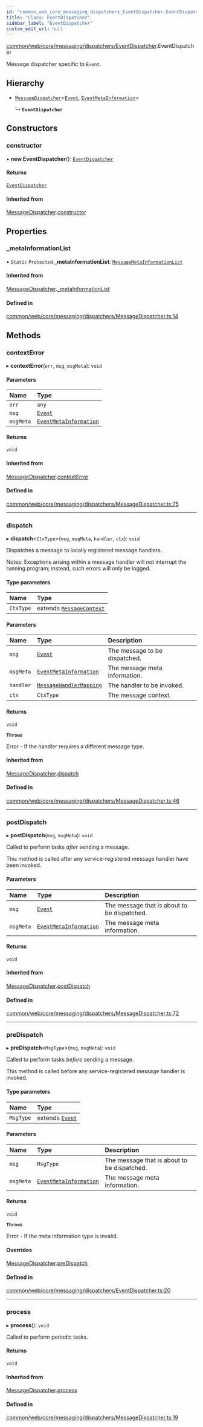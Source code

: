 ```yaml
---
id: "common_web_core_messaging_dispatchers_EventDispatcher.EventDispatcher"
title: "Class: EventDispatcher"
sidebar_label: "EventDispatcher"
custom_edit_url: null
---
```


[common/web/core/messaging/dispatchers/EventDispatcher](../modules/common_web_core_messaging_dispatchers_EventDispatcher.md).EventDispatcher

Message dispatcher specific to ``Event``.

## Hierarchy

- [`MessageDispatcher`](common_web_core_messaging_dispatchers_MessageDispatcher.MessageDispatcher.md)<[`Event`](common_web_core_messaging_Event.Event.md), [`EventMetaInformation`](common_web_core_messaging_meta_EventMetaInformation.EventMetaInformation.md)\>

  ↳ **`EventDispatcher`**

## Constructors

### constructor

• **new EventDispatcher**(): [`EventDispatcher`](common_web_core_messaging_dispatchers_EventDispatcher.EventDispatcher.md)

#### Returns

[`EventDispatcher`](common_web_core_messaging_dispatchers_EventDispatcher.EventDispatcher.md)

#### Inherited from

[MessageDispatcher](common_web_core_messaging_dispatchers_MessageDispatcher.MessageDispatcher.md).[constructor](common_web_core_messaging_dispatchers_MessageDispatcher.MessageDispatcher.md#constructor)

## Properties

### \_metaInformationList

▪ `Static` `Protected` **\_metaInformationList**: [`MessageMetaInformationList`](common_web_core_messaging_meta_MessageMetaInformationList.MessageMetaInformationList.md)

#### Inherited from

[MessageDispatcher](common_web_core_messaging_dispatchers_MessageDispatcher.MessageDispatcher.md).[_metaInformationList](common_web_core_messaging_dispatchers_MessageDispatcher.MessageDispatcher.md#_metainformationlist)

#### Defined in

[common/web/core/messaging/dispatchers/MessageDispatcher.ts:14](https://github.com/Soroush9978/rds-ng/blob/3365237/src/common/web/core/messaging/dispatchers/MessageDispatcher.ts#L14)

## Methods

### contextError

▸ **contextError**(`err`, `msg`, `msgMeta`): `void`

#### Parameters

| Name | Type |
| :------ | :------ |
| `err` | `any` |
| `msg` | [`Event`](common_web_core_messaging_Event.Event.md) |
| `msgMeta` | [`EventMetaInformation`](common_web_core_messaging_meta_EventMetaInformation.EventMetaInformation.md) |

#### Returns

`void`

#### Inherited from

[MessageDispatcher](common_web_core_messaging_dispatchers_MessageDispatcher.MessageDispatcher.md).[contextError](common_web_core_messaging_dispatchers_MessageDispatcher.MessageDispatcher.md#contexterror)

#### Defined in

[common/web/core/messaging/dispatchers/MessageDispatcher.ts:75](https://github.com/Soroush9978/rds-ng/blob/3365237/src/common/web/core/messaging/dispatchers/MessageDispatcher.ts#L75)

___

### dispatch

▸ **dispatch**<`CtxType`\>(`msg`, `msgMeta`, `handler`, `ctx`): `void`

Dispatches a message to locally registered message handlers.

Notes:
    Exceptions arising within a message handler will not interrupt the running program; instead, such errors will only be logged.

#### Type parameters

| Name | Type |
| :------ | :------ |
| `CtxType` | extends [`MessageContext`](common_web_core_messaging_handlers_MessageContext.MessageContext.md) |

#### Parameters

| Name | Type | Description |
| :------ | :------ | :------ |
| `msg` | [`Event`](common_web_core_messaging_Event.Event.md) | The message to be dispatched. |
| `msgMeta` | [`EventMetaInformation`](common_web_core_messaging_meta_EventMetaInformation.EventMetaInformation.md) | The message meta information. |
| `handler` | [`MessageHandlerMapping`](common_web_core_messaging_handlers_MessageHandler.MessageHandlerMapping.md) | The handler to be invoked. |
| `ctx` | `CtxType` | The message context. |

#### Returns

`void`

**`Throws`**

Error - If the handler requires a different message type.

#### Inherited from

[MessageDispatcher](common_web_core_messaging_dispatchers_MessageDispatcher.MessageDispatcher.md).[dispatch](common_web_core_messaging_dispatchers_MessageDispatcher.MessageDispatcher.md#dispatch)

#### Defined in

[common/web/core/messaging/dispatchers/MessageDispatcher.ts:46](https://github.com/Soroush9978/rds-ng/blob/3365237/src/common/web/core/messaging/dispatchers/MessageDispatcher.ts#L46)

___

### postDispatch

▸ **postDispatch**(`msg`, `msgMeta`): `void`

Called to perform tasks *after* sending a message.

This method is called after any service-registered message handler have been invoked.

#### Parameters

| Name | Type | Description |
| :------ | :------ | :------ |
| `msg` | [`Event`](common_web_core_messaging_Event.Event.md) | The message that is about to be dispatched. |
| `msgMeta` | [`EventMetaInformation`](common_web_core_messaging_meta_EventMetaInformation.EventMetaInformation.md) | The message meta information. |

#### Returns

`void`

#### Inherited from

[MessageDispatcher](common_web_core_messaging_dispatchers_MessageDispatcher.MessageDispatcher.md).[postDispatch](common_web_core_messaging_dispatchers_MessageDispatcher.MessageDispatcher.md#postdispatch)

#### Defined in

[common/web/core/messaging/dispatchers/MessageDispatcher.ts:72](https://github.com/Soroush9978/rds-ng/blob/3365237/src/common/web/core/messaging/dispatchers/MessageDispatcher.ts#L72)

___

### preDispatch

▸ **preDispatch**<`MsgType`\>(`msg`, `msgMeta`): `void`

Called to perform tasks *before* sending a message.

This method is called before any service-registered message handler is invoked.

#### Type parameters

| Name | Type |
| :------ | :------ |
| `MsgType` | extends [`Event`](common_web_core_messaging_Event.Event.md) |

#### Parameters

| Name | Type | Description |
| :------ | :------ | :------ |
| `msg` | `MsgType` | The message that is about to be dispatched. |
| `msgMeta` | [`EventMetaInformation`](common_web_core_messaging_meta_EventMetaInformation.EventMetaInformation.md) | The message meta information. |

#### Returns

`void`

**`Throws`**

Error - If the meta information type is invalid.

#### Overrides

[MessageDispatcher](common_web_core_messaging_dispatchers_MessageDispatcher.MessageDispatcher.md).[preDispatch](common_web_core_messaging_dispatchers_MessageDispatcher.MessageDispatcher.md#predispatch)

#### Defined in

[common/web/core/messaging/dispatchers/EventDispatcher.ts:20](https://github.com/Soroush9978/rds-ng/blob/3365237/src/common/web/core/messaging/dispatchers/EventDispatcher.ts#L20)

___

### process

▸ **process**(): `void`

Called to perform periodic tasks.

#### Returns

`void`

#### Inherited from

[MessageDispatcher](common_web_core_messaging_dispatchers_MessageDispatcher.MessageDispatcher.md).[process](common_web_core_messaging_dispatchers_MessageDispatcher.MessageDispatcher.md#process)

#### Defined in

[common/web/core/messaging/dispatchers/MessageDispatcher.ts:19](https://github.com/Soroush9978/rds-ng/blob/3365237/src/common/web/core/messaging/dispatchers/MessageDispatcher.ts#L19)
